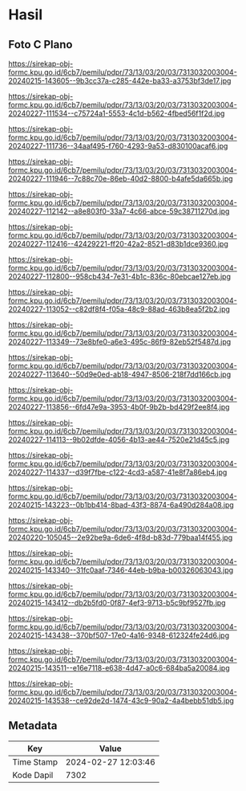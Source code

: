 # Hasil

## Foto C Plano

https://sirekap-obj-formc.kpu.go.id/6cb7/pemilu/pdpr/73/13/03/20/03/7313032003004-20240215-143605--9b3cc37a-c285-442e-ba33-a3753bf3de17.jpg

https://sirekap-obj-formc.kpu.go.id/6cb7/pemilu/pdpr/73/13/03/20/03/7313032003004-20240227-111534--c75724a1-5553-4c1d-b562-4fbed56f1f2d.jpg

https://sirekap-obj-formc.kpu.go.id/6cb7/pemilu/pdpr/73/13/03/20/03/7313032003004-20240227-111736--34aaf495-f760-4293-9a53-d830100acaf6.jpg

https://sirekap-obj-formc.kpu.go.id/6cb7/pemilu/pdpr/73/13/03/20/03/7313032003004-20240227-111946--7c88c70e-86eb-40d2-8800-b4afe5da665b.jpg

https://sirekap-obj-formc.kpu.go.id/6cb7/pemilu/pdpr/73/13/03/20/03/7313032003004-20240227-112142--a8e803f0-33a7-4c66-abce-59c38711270d.jpg

https://sirekap-obj-formc.kpu.go.id/6cb7/pemilu/pdpr/73/13/03/20/03/7313032003004-20240227-112416--42429221-ff20-42a2-8521-d83b1dce9360.jpg

https://sirekap-obj-formc.kpu.go.id/6cb7/pemilu/pdpr/73/13/03/20/03/7313032003004-20240227-112800--958cb434-7e31-4b1c-836c-80ebcae127eb.jpg

https://sirekap-obj-formc.kpu.go.id/6cb7/pemilu/pdpr/73/13/03/20/03/7313032003004-20240227-113052--c82df8f4-f05a-48c9-88ad-463b8ea5f2b2.jpg

https://sirekap-obj-formc.kpu.go.id/6cb7/pemilu/pdpr/73/13/03/20/03/7313032003004-20240227-113349--73e8bfe0-a6e3-495c-86f9-82eb52f5487d.jpg

https://sirekap-obj-formc.kpu.go.id/6cb7/pemilu/pdpr/73/13/03/20/03/7313032003004-20240227-113640--50d9e0ed-ab18-4947-8506-218f7dd166cb.jpg

https://sirekap-obj-formc.kpu.go.id/6cb7/pemilu/pdpr/73/13/03/20/03/7313032003004-20240227-113856--6fd47e9a-3953-4b0f-9b2b-bd429f2ee8f4.jpg

https://sirekap-obj-formc.kpu.go.id/6cb7/pemilu/pdpr/73/13/03/20/03/7313032003004-20240227-114113--9b02dfde-4056-4b13-ae44-7520e21d45c5.jpg

https://sirekap-obj-formc.kpu.go.id/6cb7/pemilu/pdpr/73/13/03/20/03/7313032003004-20240227-114337--d39f7fbe-c122-4cd3-a587-41e8f7a86eb4.jpg

https://sirekap-obj-formc.kpu.go.id/6cb7/pemilu/pdpr/73/13/03/20/03/7313032003004-20240215-143223--0b1bb414-8bad-43f3-8874-6a490d284a08.jpg

https://sirekap-obj-formc.kpu.go.id/6cb7/pemilu/pdpr/73/13/03/20/03/7313032003004-20240220-105045--2e92be9a-6de6-4f8d-b83d-779baa14f455.jpg

https://sirekap-obj-formc.kpu.go.id/6cb7/pemilu/pdpr/73/13/03/20/03/7313032003004-20240215-143340--31fc0aaf-7346-44eb-b9ba-b00326063043.jpg

https://sirekap-obj-formc.kpu.go.id/6cb7/pemilu/pdpr/73/13/03/20/03/7313032003004-20240215-143412--db2b5fd0-0f87-4ef3-9713-b5c9bf9527fb.jpg

https://sirekap-obj-formc.kpu.go.id/6cb7/pemilu/pdpr/73/13/03/20/03/7313032003004-20240215-143438--370bf507-17e0-4a16-9348-612324fe24d6.jpg

https://sirekap-obj-formc.kpu.go.id/6cb7/pemilu/pdpr/73/13/03/20/03/7313032003004-20240215-143511--e16e7118-e638-4d47-a0c6-684ba5a20084.jpg

https://sirekap-obj-formc.kpu.go.id/6cb7/pemilu/pdpr/73/13/03/20/03/7313032003004-20240215-143538--ce92de2d-1474-43c9-90a2-4a4bebb51db5.jpg


## Metadata

| Key        | Value               |
| ---------- | ------------------- |
| Time Stamp | 2024-02-27 12:03:46 |
| Kode Dapil | 7302                |



